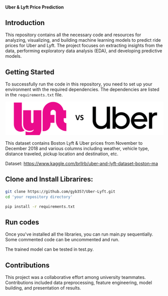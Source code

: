 #### Uber & Lyft Price Prediction


## Introduction

This repository contains all the necessary code and resources for analyzing, visualizing, and building machine learning models to predict ride prices for Uber and Lyft. The project focuses on extracting insights from the data, performing exploratory data analysis (EDA), and developing predictive models.




## Getting Started

To successfully run the code in this repository, you need to set up your environment with the required dependencies. The dependencies are listed in the ```requirements.txt``` file.

![](image/dataset-cover.png)

This dataset contains Boston Lyft & Uber prices from November to December 2018 and various columns including weather, vehicle type, distance traveled, pickup location and destination, etc.

Dataset: https://www.kaggle.com/brllrb/uber-and-lyft-dataset-boston-ma




## Clone and Install Librarires:
```bash
git clone https://github.com/gyb357/Uber-Lyft.git
cd 'your repository directory'
```

```bash
pip install -r requirements.txt
```




## Run codes

Once you've installed all the libraries, you can run main.py sequentially. Some commented code can be uncommented and run. 

The trained model can be tested in test.py.




## Contributions
This project was a collaborative effort among university teammates. Contributions included data preprocessing, feature engineering, model building, and presentation of results.



